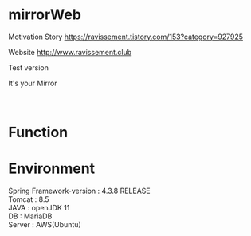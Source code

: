 # mirrorWeb


Motivation Story
https://ravissement.tistory.com/153?category=927925


Website
http://www.ravissement.club


Test version


It's your Mirror<br>
<br>
<br>



# Function


# Environment
Spring Framework-version : 4.3.8 RELEASE <br>
Tomcat : 8.5 <br>
JAVA : openJDK 11 <br>
DB : MariaDB <br>
Server : AWS(Ubuntu) <br>
